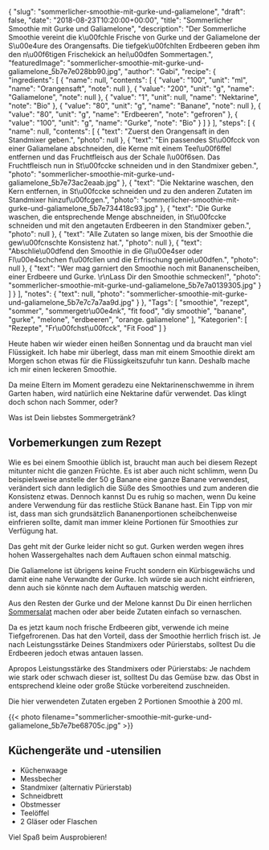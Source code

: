 {
    "slug": "sommerlicher-smoothie-mit-gurke-und-galiamelone",
    "draft": false,
    "date": "2018-08-23T10:20:00+00:00",
    "title": "Sommerlicher Smoothie mit Gurke und Galiamelone",
    "description": "Der Sommerliche Smoothie vereint die k\u00fchle Frische von Gurke und der Galiamelone der S\u00e4ure des Orangensafts. Die tiefgek\u00fchlten Erdbeeren geben ihm den n\u00f6tigen Frischekick an hei\u00dfen Sommertagen.",
    "featuredImage": "sommerlicher-smoothie-mit-gurke-und-galiamelone_5b7e7e028bb90.jpg",
    "author": "Gabi",
    "recipe": {
        "ingredients": [
            {
                "name": null,
                "contents": [
                    {
                        "value": "100",
                        "unit": "ml",
                        "name": "Orangensaft",
                        "note": null
                    },
                    {
                        "value": "200",
                        "unit": "g",
                        "name": "Galiamelone",
                        "note": null
                    },
                    {
                        "value": "1",
                        "unit": null,
                        "name": "Nektarine",
                        "note": "Bio"
                    },
                    {
                        "value": "80",
                        "unit": "g",
                        "name": "Banane",
                        "note": null
                    },
                    {
                        "value": "80",
                        "unit": "g",
                        "name": "Erdbeeren",
                        "note": "gefroren"
                    },
                    {
                        "value": "100",
                        "unit": "g",
                        "name": "Gurke",
                        "note": "Bio"
                    }
                ]
            }
        ],
        "steps": [
            {
                "name": null,
                "contents": [
                    {
                        "text": "Zuerst den Orangensaft in den Standmixer geben.",
                        "photo": null
                    },
                    {
                        "text": "Ein passendes St\u00fcck von einer Galiamelane abschneiden, die Kerne mit einem Teel\u00f6ffel entfernen und das Fruchtfleisch aus der Schale l\u00f6sen. Das Fruchtfleisch nun in St\u00fccke schneiden und in den Standmixer geben.",
                        "photo": "sommerlicher-smoothie-mit-gurke-und-galiamelone_5b7e73ac2eaab.jpg"
                    },
                    {
                        "text": "Die Nektarine waschen, den Kern entfernen, in St\u00fccke schneiden und zu den anderen Zutaten im Standmixer hinzuf\u00fcgen.",
                        "photo": "sommerlicher-smoothie-mit-gurke-und-galiamelone_5b7e734418c93.jpg"
                    },
                    {
                        "text": "Die Gurke waschen, die entsprechende Menge abschneiden, in St\u00fccke schneiden und mit den angetauten Erdbeeren in den Standmixer geben.",
                        "photo": null
                    },
                    {
                        "text": "Alle Zutaten so lange mixen, bis der Smoothie die gew\u00fcnschte Konsistenz hat.",
                        "photo": null
                    },
                    {
                        "text": "Abschlie\u00dfend den Smoothie in die Gl\u00e4ser oder Fl\u00e4schchen f\u00fcllen und die Erfrischung genie\u00dfen.",
                        "photo": null
                    },
                    {
                        "text": "Wer mag garniert den Smoothie noch mit Bananenscheiben, einer Erdbeere und Gurke. \r\nLass Dir den Smoothie schmecken!",
                        "photo": "sommerlicher-smoothie-mit-gurke-und-galiamelone_5b7e7a0139305.jpg"
                    }
                ]
            }
        ],
        "notes": {
            "text": null,
            "photo": "sommerlicher-smoothie-mit-gurke-und-galiamelone_5b7e7c7a7aa9d.jpg"
        }
    },
    "Tags": [
        "smoothie",
        "rezept",
        "sommer",
        "sommergetr\u00e4nk",
        "fit food",
        "diy smoothie",
        "banane",
        "gurke",
        "melone",
        "erdbeeren",
        "orange. galiamelone"
    ],
    "Kategorien": [
        "Rezepte",
        "Fr\u00fchst\u00fcck",
        "Fit Food"
    ]
}

Heute haben wir wieder einen heißen Sonnentag und da braucht man viel Flüssigkeit. Ich habe mir überlegt, dass man mit einem Smoothie direkt am Morgen schon etwas für die Flüssigkeitszufuhr tun kann. Deshalb mache ich mir einen leckeren Smoothie.

Da meine Eltern im Moment geradezu eine Nektarinenschwemme in ihrem Garten haben, wird natürlich eine Nektarine dafür verwendet. Das klingt doch schon nach Sommer, oder?

Was ist Dein liebstes Sommergetränk?

## Vorbemerkungen zum Rezept

Wie es bei einem Smoothie üblich ist, braucht man auch bei diesem Rezept mitunter nicht die ganzen Früchte. Es ist aber auch nicht schlimm, wenn Du beispielsweise anstelle der 50 g Banane eine ganze Banane verwendest, verändert sich dann lediglich die Süße des Smoothies und zum anderen die Konsistenz etwas. Dennoch kannst Du es ruhig so machen, wenn Du keine andere Verwendung für das restliche Stück Banane hast. Ein Tipp von mir ist, dass man sich grundsätzlich Bananenportionen scheibchenweise einfrieren sollte, damit man immer kleine Portionen für Smoothies zur Verfügung hat.

Das geht mit der Gurke leider nicht so gut. Gurken werden wegen ihres hohen Wassergehaltes nach dem Auftauen schon einmal matschig.

Die Galiamelone ist übrigens keine Frucht sondern ein Kürbisgewächs und damit eine nahe Verwandte  der Gurke. Ich würde sie auch nicht einfrieren, denn auch sie könnte nach dem Auftauen matschig werden.

Aus den Resten der Gurke und der Melone kannst Du Dir einen herrlichen [Sommersalat](https://kochfokus.de/artikel/herrlich-erfrischendender-sommersalat-mit-melonen/ "Sommersalat") machen oder aber beide Zutaten einfach so vernaschen.

Da es jetzt kaum noch frische Erdbeeren gibt,  verwende ich meine Tiefgefrorenen. Das hat den Vorteil, dass der Smoothie herrlich frisch ist. Je nach Leistungsstärke Deines Standmixers oder Pürierstabs, solltest Du die Erdbeeren jedoch etwas antauen lassen.

Apropos Leistungsstärke des Standmixers oder Pürierstabs: Je nachdem wie stark oder schwach dieser ist, solltest Du das Gemüse bzw. das Obst in entsprechend kleine oder große Stücke vorbereitend zuschneiden.

Die hier verwendeten Zutaten ergeben 2 Portionen Smoothie  à 200 ml.

{{< photo filename="sommerlicher-smoothie-mit-gurke-und-galiamelone_5b7e7be68705c.jpg" >}}

## Küchengeräte und -utensilien
- Küchenwaage
- Messbecher
- Standmixer (alternativ Pürierstab)
- Schneidbrett
- Obstmesser
- Teelöffel
- 2 Gläser oder Flaschen

Viel Spaß beim Ausprobieren!